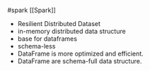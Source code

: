 #spark [[Spark]]

* Resilient Distributed Dataset
* in-memory distributed data structure
* base for dataframes
* schema-less
* DataFrame is more optimized and efficient.
* DataFrame are schema-full data structure.
